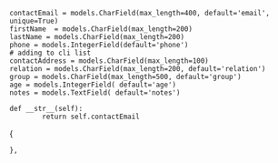     
    contactEmail = models.CharField(max_length=400, default='email', unique=True)
    firstName  = models.CharField(max_length=200)
    lastName = models.CharField(max_length=200)
    phone = models.IntegerField(default='phone')
    # adding to cli list 
    contactAddress = models.CharField(max_length=100)
    relation = models.CharField(max_length=200, default='relation')
    group = models.CharField(max_length=500, default='group')
    age = models.IntegerField( default='age')
    notes = models.TextField( default='notes')
    
    def __str__(self):
            return self.contactEmail
        


{
  
    },
    